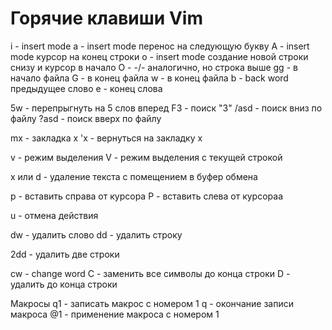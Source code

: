 # Горячие клавиши Vim

i - insert mode
a - insert mode перенос на следующую букву
A - insert mode курсор на конец строки
o - insert mode создание новой строки снизу и курсор в начало
O - -/-         аналогично, но строка выше
gg - в начало файла
G - в конец файла
w - в конец файла
b - back word предыдущее слово
e - конец слова

5w - перепрыгнуть на 5 слов вперед
F3 - поиск "3"
/asd - поиск вниз по файлу
?asd - поиск вверх по файлу

mx - закладка x
'x - вернуться на закладку x

v - режим выделения
V - режим выделения с текущей строкой

x или d - удаление текста с помещением в буфер обмена

p - вставить справа от курсора
P - вставить слева от курсораa

u - отмена действия

dw - удалить слово
dd - удалить строку

2dd - удалить две строки

cw - change word
C - заменить все символы до конца строки
D - удалить до конца строки

Макросы
q1 - записать макрос с номером 1
q - окончание записи макроса
@1 - применение макроса с номером 1
